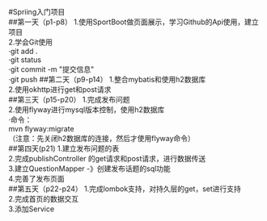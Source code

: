 #Spriing入门项目    
##第一天（p1-p8）
1.使用SportBoot做页面展示，学习Github的Api使用，建立项目<br>
2.学会Git使用<br>
    ·git add . <br>
    ·git status<br>
    ·git commit -m "提交信息"<br>
    ·git push
##第二天（p9-p14）
1.整合mybatis和使用h2数据库<br>
2.使用okhttp进行get和post请求<br>
##第三天（p15-p20）
1.完成发布问题<br>
2.使用flyway进行mysql版本控制，使用h2数据库<br>
·命令：<br>
  mvn flyway:migrate<br>
  （注意：先关闭h2数据库的连接，然后才使用flyway命令）<br>
##第四天(p21)
1.建立发布问题的表<br>
2.完成publishController 的get请求和post请求，进行数据传送<br>
3.建立QuestionMapper -》创建发布话题的sql功能<br>
4.完善了发布页面<br>
##第五天（p22-p24）
1.完成lombok支持，对持久层的get，set进行支持<br>
2.完成首页的数据交互<br>
3.添加Service<br>

